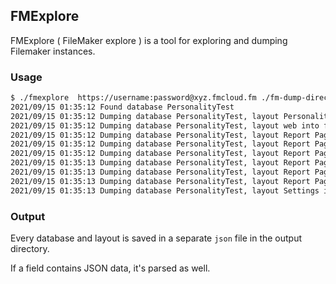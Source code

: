 ## FMExplore

FMExplore ( FileMaker explore ) is a tool for exploring and dumping Filemaker instances.

### Usage

```bash
$ ./fmexplore  https://username:password@xyz.fmcloud.fm ./fm-dump-directory
2021/09/15 01:35:12 Found database PersonalityTest
2021/09/15 01:35:12 Dumping database PersonalityTest, layout PersonalityTest into fm-dump-directory/PersonalityTest-PersonalityTest.json
2021/09/15 01:35:12 Dumping database PersonalityTest, layout web into fm-dump-directory/PersonalityTest-web.json
2021/09/15 01:35:12 Dumping database PersonalityTest, layout Report Page1 into fm-dump-directory/PersonalityTest-Report Page1.json
2021/09/15 01:35:12 Dumping database PersonalityTest, layout Report Page2 into fm-dump-directory/PersonalityTest-Report Page2.json
2021/09/15 01:35:12 Dumping database PersonalityTest, layout Report Page3 into fm-dump-directory/PersonalityTest-Report Page3.json
2021/09/15 01:35:13 Dumping database PersonalityTest, layout Report Page4 into fm-dump-directory/PersonalityTest-Report Page4.json
2021/09/15 01:35:13 Dumping database PersonalityTest, layout Report Page5 into fm-dump-directory/PersonalityTest-Report Page5.json
2021/09/15 01:35:13 Dumping database PersonalityTest, layout Report Page6 into fm-dump-directory/PersonalityTest-Report Page6.json
2021/09/15 01:35:13 Dumping database PersonalityTest, layout Settings into fm-dump-directory/PersonalityTest-Settings.json
```

### Output

Every database and layout is saved in a separate `json` file in the output directory.

If a field contains JSON data, it's parsed as well.